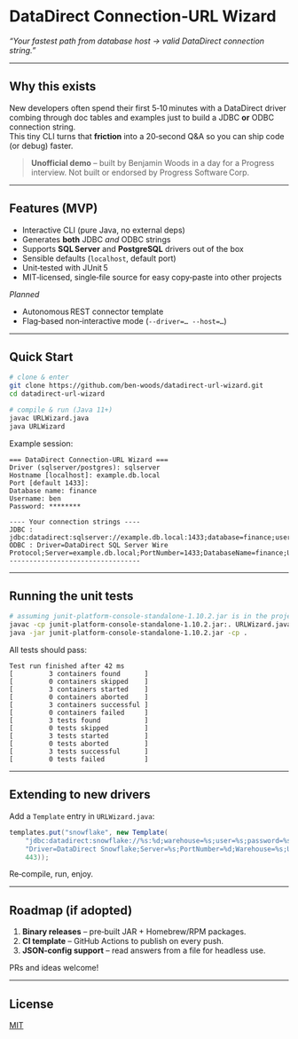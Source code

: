 # DataDirect Connection‑URL Wizard

*“Your fastest path from database host → valid DataDirect connection string.”*

---

## Why this exists
New developers often spend their first 5‑10 minutes with a DataDirect driver combing through doc tables and examples just to build a JDBC **or** ODBC connection string.  
This tiny CLI turns that **friction** into a 20‑second Q&A so you can ship code (or debug) faster.

> **Unofficial demo** – built by Benjamin Woods in a day for a Progress interview. Not built or endorsed by Progress Software Corp.

---

## Features (MVP)

* Interactive CLI (pure Java, no external deps)
* Generates **both** JDBC *and* ODBC strings
* Supports **SQL Server** and **PostgreSQL** drivers out of the box
* Sensible defaults (`localhost`, default port)
* Unit‑tested with JUnit 5
* MIT‑licensed, single‑file source for easy copy‑paste into other projects

*Planned*

* Autonomous REST connector template
* Flag‑based non‑interactive mode (`--driver=… --host=…`)

---

## Quick Start

```bash
# clone & enter
git clone https://github.com/ben-woods/datadirect-url-wizard.git
cd datadirect-url-wizard

# compile & run (Java 11+)
javac URLWizard.java
java URLWizard
```

Example session:
```
=== DataDirect Connection‑URL Wizard ===
Driver (sqlserver/postgres): sqlserver
Hostname [localhost]: example.db.local
Port [default 1433]:
Database name: finance
Username: ben
Password: ********

---- Your connection strings ----
JDBC : jdbc:datadirect:sqlserver://example.db.local:1433;database=finance;user=ben;password=********
ODBC : Driver=DataDirect SQL Server Wire Protocol;Server=example.db.local;PortNumber=1433;DatabaseName=finance;UID=ben;PWD=********;
---------------------------------
```

---

## Running the unit tests

```bash
# assuming junit-platform-console-standalone-1.10.2.jar is in the project root
javac -cp junit-platform-console-standalone-1.10.2.jar:. URLWizard.java URLWizardTest.java
java -jar junit-platform-console-standalone-1.10.2.jar -cp .
```

All tests should pass:
```
Test run finished after 42 ms
[         3 containers found      ]
[         0 containers skipped    ]
[         3 containers started    ]
[         0 containers aborted    ]
[         3 containers successful ]
[         0 containers failed     ]
[         3 tests found           ]
[         0 tests skipped         ]
[         3 tests started         ]
[         0 tests aborted         ]
[         3 tests successful      ]
[         0 tests failed          ]
```

---

## Extending to new drivers
Add a `Template` entry in `URLWizard.java`:
```java
templates.put("snowflake", new Template(
    "jdbc:datadirect:snowflake://%s:%d;warehouse=%s;user=%s;password=%s",
    "Driver=DataDirect Snowflake;Server=%s;PortNumber=%d;Warehouse=%s;UID=%s;PWD=%s;",
    443));
```
Re‑compile, run, enjoy.

---

## Roadmap (if adopted)
1. **Binary releases** – pre‑built JAR + Homebrew/RPM packages.  
2. **CI template** – GitHub Actions to publish on every push.  
3. **JSON‑config support** – read answers from a file for headless use.

PRs and ideas welcome!

---

## License
[MIT](LICENSE)
